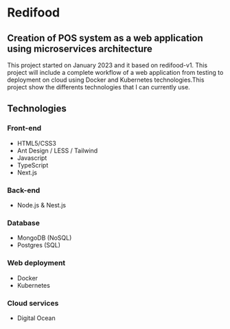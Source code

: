 # Redifood

## Creation of POS system as a web application using microservices architecture

This project started on January 2023 and it based on redifood-v1. This project will include a complete workflow of a web application from testing to deployment on cloud using Docker and Kubernetes technologies.This project show the differents technologies that I can currently use.

## Technologies

### Front-end

- HTML5/CSS3
- Ant Design / LESS / Tailwind
- Javascript
- TypeScript
- Next.js

### Back-end

- Node.js & Nest.js

### Database

- MongoDB (NoSQL)
- Postgres (SQL)

### Web deployment

- Docker
- Kubernetes

### Cloud services

- Digital Ocean
